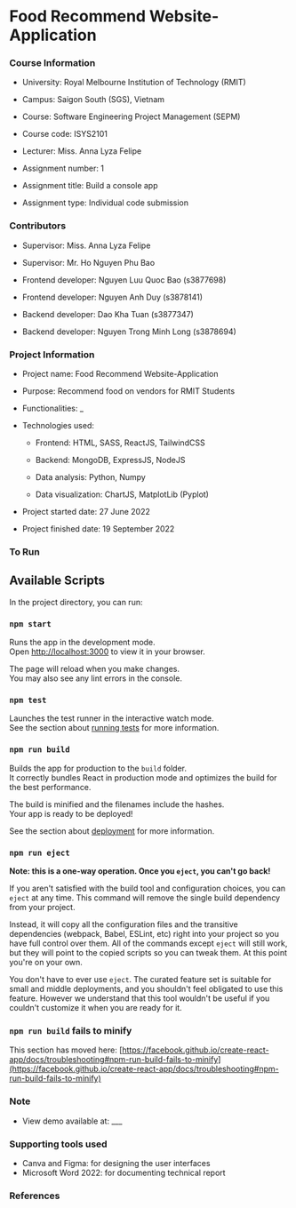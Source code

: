 # Food Recommend Website-Application

### Course Information

-   University: Royal Melbourne Institution of Technology (RMIT)
-   Campus: Saigon South (SGS), Vietnam

-   Course: Software Engineering Project Management (SEPM)
-   Course code: ISYS2101
-   Lecturer: Miss. Anna Lyza Felipe

-   Assignment number: 1
-   Assignment title: Build a console app
-   Assignment type: Individual code submission

### Contributors

-   Supervisor: Miss. Anna Lyza Felipe
-   Supervisor: Mr. Ho Nguyen Phu Bao

-   Frontend developer: Nguyen Luu Quoc Bao (s3877698)
-   Frontend developer: Nguyen Anh Duy (s3878141)
-   Backend developer: Dao Kha Tuan (s3877347)
-   Backend developer: Nguyen Trong Minh Long (s3878694)

### Project Information

-   Project name: Food Recommend Website-Application
-   Purpose: Recommend food on vendors for RMIT Students
-   Functionalities: \_
-   Technologies used:

    -   Frontend: HTML, SASS, ReactJS, TailwindCSS
    -   Backend: MongoDB, ExpressJS, NodeJS

    -   Data analysis: Python, Numpy
    -   Data visualization: ChartJS, MatplotLib (Pyplot)

-   Project started date: 27 June 2022
-   Project finished date: 19 September 2022

### To Run

## Available Scripts

In the project directory, you can run:

### `npm start`

Runs the app in the development mode.\
Open [http://localhost:3000](http://localhost:3000) to view it in your browser.

The page will reload when you make changes.\
You may also see any lint errors in the console.

### `npm test`

Launches the test runner in the interactive watch mode.\
See the section about [running tests](https://facebook.github.io/create-react-app/docs/running-tests) for more information.

### `npm run build`

Builds the app for production to the `build` folder.\
It correctly bundles React in production mode and optimizes the build for the best performance.

The build is minified and the filenames include the hashes.\
Your app is ready to be deployed!

See the section about [deployment](https://facebook.github.io/create-react-app/docs/deployment) for more information.

### `npm run eject`

**Note: this is a one-way operation. Once you `eject`, you can't go back!**

If you aren't satisfied with the build tool and configuration choices, you can `eject` at any time. This command will remove the single build dependency from your project.

Instead, it will copy all the configuration files and the transitive dependencies (webpack, Babel, ESLint, etc) right into your project so you have full control over them. All of the commands except `eject` will still work, but they will point to the copied scripts so you can tweak them. At this point you're on your own.

You don't have to ever use `eject`. The curated feature set is suitable for small and middle deployments, and you shouldn't feel obligated to use this feature. However we understand that this tool wouldn't be useful if you couldn't customize it when you are ready for it.

### `npm run build` fails to minify

This section has moved here: [https://facebook.github.io/create-react-app/docs/troubleshooting#npm-run-build-fails-to-minify](https://facebook.github.io/create-react-app/docs/troubleshooting#npm-run-build-fails-to-minify)

### Note

-   View demo available at: \_\_\_

### Supporting tools used

-   Canva and Figma: for designing the user interfaces
-   Microsoft Word 2022: for documenting technical report

### References
